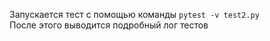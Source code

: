 Запускается тест с помощью команды ```pytest -v test2.py```  
После этого выводится подробный лог тестов
